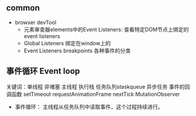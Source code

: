 ## common
+ browser devTool
  + 元素审查器elements中的Event Listeners: 查看特定DOM节点上绑定的event listeners
  + Global Listeners 绑定在window上的
  + Event Listeners breakpoints 各种事件的分类


## 事件循环 Event loop
关键词：单线程 非堵塞 主线程 执行栈 任务队列staskqueue 异步任务 事件的回调函数 setTimeout requestAnimationFrame nextTick MutationObserver
+ 事件循环： 主线程从任务队列中读取事件，这个过程持续进行。